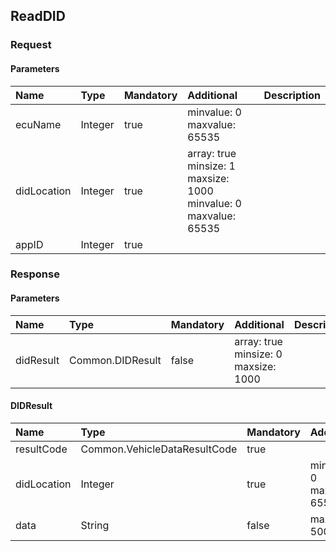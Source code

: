 ## ReadDID

### Request
#### Parameters
|Name|Type|Mandatory|Additional|Description|
|:---|:---|:--------|:---------|:----------|
|ecuName|Integer|true|minvalue: 0<br>maxvalue: 65535||
|didLocation|Integer|true|array: true<br>minsize: 1<br>maxsize: 1000<br>minvalue: 0<br>maxvalue: 65535||
|appID|Integer|true|||
### Response
#### Parameters
|Name|Type|Mandatory|Additional|Description|
|:---|:---|:--------|:---------|:----------|
|didResult|Common.DIDResult|false|array: true<br>minsize: 0<br>maxsize: 1000||
#### DIDResult
|Name|Type|Mandatory|Additional|Description|
|:---|:---|:--------|:---------|:----------|
|resultCode|Common.VehicleDataResultCode|true|||
|didLocation|Integer|true|minvalue: 0<br>maxvalue: 65535||
|data|String|false|maxlength: 5000||
